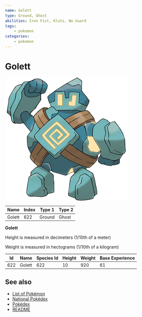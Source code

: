 ```yaml
---
name: Golett
type: Ground, Ghost
abilities: Iron Fist, Klutz, No Guard
tags:
    - pokemon
categories:
    - pokemon
---
```


# Golett


![Golett](images/622.png)

| **Name** | **Index** | **Type 1** | **Type 2** |
|----|----|----|----|
| Golett | 622 | Ground | Ghost  |

**Golett** 


Height is measured in decimeters (1/10th of a meter)

Weight is measured in hectograms (1/10th of a kilogram)

| **Id** | **Name** | **Species Id** | **Height** | **Weight** | **Base Experience** |
|--------|----------|----------------|------------|------------|---------------------|
| 622 | Golett | 622 | 10 | 920 | 61 |


## See also

- [List of Pokémon](../pokemon.md)
- [National Pokédex](../national_pokedex.md)
- [Pokédex](../pokedex.md)
- [README](../README.md)
